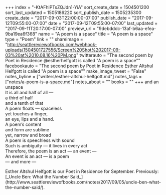 +++
index = "-KtAFhlPTsZQJdn1-YiA"
sort_create_date = 1504501200
sort_last_updated = 1505186220
sort_publish_date = 1505235300
create_date = "2017-09-03T22:00:00-07:00"
publish_date = "2017-09-12T09:55:00-07:00"
date = "2017-09-12T09:55:00-07:00"
last_updated = "2017-09-11T20:17:00-07:00"
preview_url = "9debdddc-13af-b6aa-efea-9ba19ea6f368"
name = "A poem is a space"
title = "A poem is a space"
type = "Poem"
link = ""
shareimage = "http://seattlereviewofbooks.com/webhook-uploads/1504501727556/Screen%20Shot%202017-09-03%20at%2010.08.16%20PM.png"
twitterauto = "The second poem by Poet in Residence @estherhelfgott is called \"A poem is a space\""
facebookauto = "The second poem by Poet in Residence Esther Altshul Helfgott is called \"A poem is a space\""
make_image_tweet = "False"
notes_byline = ["writers/esther-altshul-helfgott.md"]
notes_tags = ["notes/a-poem-is-a-space.md"]
notes_about = ""
books = ""
+++
and an unspace<br>
It is all and half of all &mdash;<br>
a third of half<br>
and a tenth of that<br>
A poem floats &mdash; spaceless<br>
yet touches a finger,<br>
an eye, lips and a hand.<br>
A poem’s content<br>
and form are sublime<br>
yet, narrow and broad<br>
A poem is speechless with sound<br>
Such is ambiguity &mdash; it lives in every act<br>
Therefore, the poem is an act &mdash; an event &mdash; <br>
An event is an act &mdash; is a poem<br>
&mdash; and more &mdash;

<p class="poem-footer">
    Esther Altshul Helfgott is our Poet in Residence for September. Previously: [_Uncle Ben: What the Number Said_](http://www.seattlereviewofbooks.com/notes/2017/09/05/uncle-ben-what-the-number-said/).
</p>